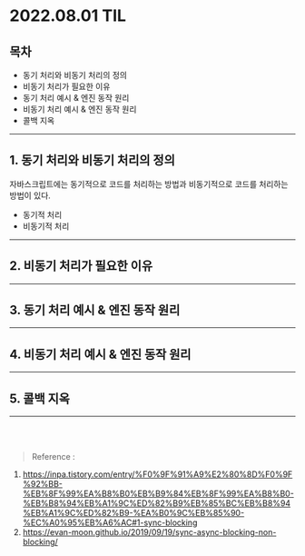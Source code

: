 # 2022.08.01 TIL
## 목차 
- 동기 처리와 비동기 처리의 정의 
- 비동기 처리가 필요한 이유 
- 동기 처리 예시 & 엔진 동작 원리 
- 비동기 처리 예시 & 엔진 동작 원리 
- 콜백 지옥 
<hr></hr>

## 1. 동기 처리와 비동기 처리의 정의 
자바스크립트에는 동기적으로 코드를 처리하는 방법과 비동기적으로 코드를 처리하는 방법이 있다. 
- 동기적 처리 
- 비동기적 처리 
<hr></hr>

## 2. 비동기 처리가 필요한 이유
<hr></hr>

## 3. 동기 처리 예시 & 엔진 동작 원리
<hr></hr>

## 4. 비동기 처리 예시 & 엔진 동작 원리
<hr></hr>

## 5. 콜백 지옥 
<hr></hr>

<br></br>

> Reference :
1. <https://inpa.tistory.com/entry/%F0%9F%91%A9%E2%80%8D%F0%9F%92%BB-%EB%8F%99%EA%B8%B0%EB%B9%84%EB%8F%99%EA%B8%B0-%EB%B8%94%EB%A1%9C%ED%82%B9%EB%85%BC%EB%B8%94%EB%A1%9C%ED%82%B9-%EA%B0%9C%EB%85%90-%EC%A0%95%EB%A6%AC#1-sync-blocking>
2. <https://evan-moon.github.io/2019/09/19/sync-async-blocking-non-blocking/>
